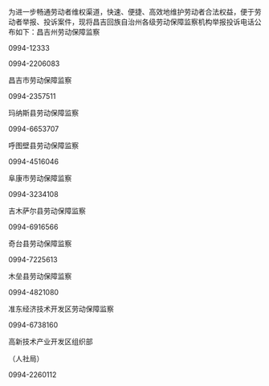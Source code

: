 为进一步畅通劳动者维权渠道，快速、便捷、高效地维护劳动者合法权益，便于劳动者举报、投诉案件，现将昌吉回族自治州各级劳动保障监察机构举报投诉电话公布如下：昌吉州劳动保障监察

0994-12333

0994-2206083

昌吉市劳动保障监察

0994-2357511

玛纳斯县劳动保障监察

0994-6653707

呼图壁县劳动保障监察

0994-4516046

阜康市劳动保障监察

0994-3234108

吉木萨尔县劳动保障监察

0994-6916566

奇台县劳动保障监察

0994-7225613

木垒县劳动保障监察

0994-4821080

准东经济技术开发区劳动保障监察

0994-6738160

高新技术产业开发区组织部

（人社局）

0994-2260112

